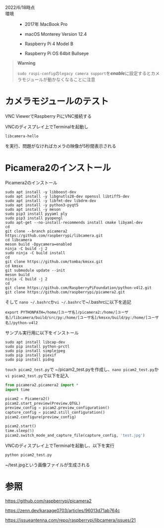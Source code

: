<dl>
  <dt>2022/6/18時点</dt>
  <dt>環境</dt>
  <dd> 
    
  * 2017年 MacBook Pro
      
  * macOS Monterey Version 12.4
      
  * Raspberry Pi 4 Model B
      
  * Raspberry Pi OS 64bit Bullseye</dd>
</dl>

>**Warning**
>
>`sudo raspi-config`の`legacy camera support`を***enable***に設定するとカメラモジュールが動かなくなることに注意

# カメラモジュールのテスト
VNC ViewerでRaspberry PiにVNC接続する

VNCのディスプレイ上でTerminalを起動し
```
libcamera-hello
```
を実行、問題がなければカメラの映像が5秒間表示される

# Picamera2のインストール
Picamera2のインストール
```
sudo apt install -y libboost-dev
sudo apt install -y libgnutls28-dev openssl libtiff5-dev
sudo apt install -y libfmt-dev libdrm-dev
sudo apt install -y python3-pyqt5
sudo apt install -y meson
sudo pip3 install pyyaml ply
sudo pip3 install pyopengl
sudo apt-get --no-install-recommends install cmake libyaml-dev
cd
git clone --branch picamera2 https://github.com/raspberrypi/libcamera.git
cd libcamera
meson build -Dpycamera=enabled
ninja -C build -j 2
sudo ninja -C build install
cd
git clone https://github.com/tomba/kmsxx.git
cd kmsxx
git submodule update --init
meson build
ninja -C build -j 2
cd
git clone https://github.com/RaspberryPiFoundation/python-v4l2.git
git clone https://github.com/raspberrypi/picamera2.git
```
そして
`nano ~/.bashrc`か`vi ~/.bashrc`で~/.bashrcに以下を追記
```
export PYTHONPATH=/home/[ユーザ名]/picamera2:/home/[ユーザ名]/libcamera/build/src/py:/home/[ユーザ名]/kmsxx/build/py:/home/[ユーザ名]/python-v4l2
```

サンプル実行用に以下をインストール
```
sudo apt install libcap-dev
sudo pip install python-prctl
sudo pip install simplejpeg
sudo pip install piexif
sudo pip install pidng
```

`touch picam2_test.py`で ~/picam2_test.pyを作成し、`nano picam2_test.py`か`vi picam2_test.py`で以下を記入

```python
from picamera2.picamera2 import *
import time

picam2 = Picamera2()
picam2.start_preview(Preview.QTGL)
preview_config = picam2.preview_configuration()
capture_config = picam2.still_configuration()
picam2.configure(preview_config)

picam2.start()
time.sleep(5)
picam2.switch_mode_and_capture_file(capture_config, 'test.jpg')
```
VNCのディスプレイ上でTerminalを起動し、以下を実行
```
python picam2_test.py
```
~/test.jpgという画像ファイルが生成される

# 参照
https://github.com/raspberrypi/picamera2

https://zenn.dev/karaage0703/articles/96013d71ab764c

https://issueantenna.com/repo/raspberrypi/libcamera/issues/21

